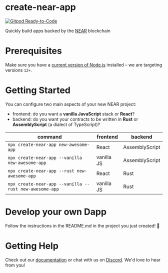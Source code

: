 create-near-app
===============
[![Gitpod Ready-to-Code](https://img.shields.io/badge/Gitpod-Ready--to--Code-blue?logo=gitpod)](https://gitpod.io/#https://github.com/nearprotocol/create-near-app) 

Quickly build apps backed by the [NEAR](https://nearprotocol.com) blockchain


Prerequisites
=============

Make sure you have a [current version of Node.js](https://nodejs.org/en/about/releases/) installed – we are targeting versions `12+`.


Getting Started
===============

You can configure two main aspects of your new NEAR project:

* frontend: do you want a **vanilla JavaScript** stack or **React**?
* backend: do you want your contracts to be written in **Rust** or **AssemblyScript** (a dialect of TypeScript)?

| command                                                | frontend   | backend        |
| ------------------------------------------------------ | ---------- | -------------- |
| `npx create-near-app new-awesome-app`                  | React      | AssemblyScript |
| `npx create-near-app --vanilla new-awesome-app`        | vanilla JS | AssemblyScript |
| `npx create-near-app --rust new-awesome-app`           | React      | Rust           |
| `npx create-near-app --vanilla --rust new-awesome-app` | vanilla JS | Rust           |


Develop your own Dapp
=====================

Follow the instructions in the README.md in the project you just created! 🚀


Getting Help
============

Check out our [documentation](https://docs.nearprotocol.com) or chat with us on [Discord](http://near.chat). We'd love to hear from you!
